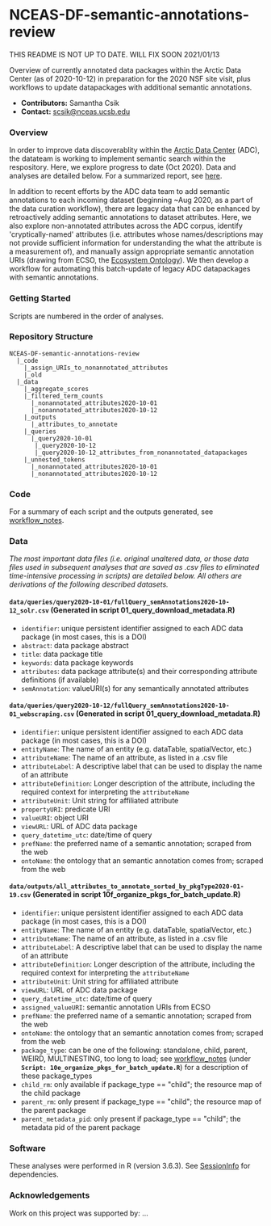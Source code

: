 # NCEAS-DF-semantic-annotations-review
THIS README IS NOT UP TO DATE. WILL FIX SOON 2021/01/13 

Overview of currently annotated data packages within the Arctic Data Center (as of 2020-10-12) in preparation for the 2020 NSF site visit, plus workflows to update datapackages with additional semantic annotations.

* **Contributors:** Samantha Csik
* **Contact:** scsik@nceas.ucsb.edu

### Overview

In order to improve data discoverablity within the [Arctic Data Center](https://arcticdata.io/) (ADC), the datateam is working to implement semantic search within the respository. Here, we explore progress to date (Oct 2020). Data and analyses are detailed below. For a summarized report, see [here](https://samanthacsik.github.io/NCEAS-DF-semantic-annotations-review/).

In addition to recent efforts by the ADC data team to add semantic annotations to each incoming dataset (beginning ~Aug 2020, as a part of the data curation workflow), there are legacy data that can be enhanced by retroactively adding semantic annotations to dataset attributes. Here, we also explore non-annotated attributes across the ADC corpus, identify 'cryptically-named' attributes (i.e. attributes whose names/descriptions may not provide sufficient information for understanding the what the attribute is a measurement of), and manually assign appropriate semantic annotation URIs (drawing from ECSO, the [Ecosystem Ontology](http://bioportal.bioontology.org/ontologies/ECSO/?p=summary)). We then develop a workflow for automating this batch-update of legacy ADC datapackages with semantic annotations.

### Getting Started

Scripts are numbered in the order of analyses. 

### Repository Structure

```
NCEAS-DF-semantic-annotations-review
  |_code
    |_assign_URIs_to_nonannotated_attributes
    |_old
  |_data
    |_aggregate_scores
    |_filtered_term_counts
      |_nonannotated_attributes2020-10-01
      |_nonannotated_attributes2020-10-12
    |_outputs
      |_attributes_to_annotate
    |_queries
      |_query2020-10-01
       |_query2020-10-12
       |_query2020-10-12_attributes_from_nonannotated_datapackages
    |_unnested_tokens
      |_nonannotated_attributes2020-10-01
      |_nonannotated_attributes2020-10-12
```

### Code

For a summary of each script and the outputs generated, see [workflow_notes](https://github.com/samanthacsik/NCEAS-DF-semantic-annotations-review/blob/main/workflow_notes).

### Data

*The most important data files (i.e. original unaltered data, or those data files used in subsequent analyses that are saved as .csv files to eliminated time-intensive processing in scripts) are detailed below. All others are derivations of the following described datasets.*

#### `data/queries/query2020-10-01/fullQuery_semAnnotations2020-10-12_solr.csv` (Generated in script 01_query_download_metadata.R)
* `identifier`: unique persistent identifier assigned to each ADC data package (in most cases, this is a DOI)
* `abstract`: data package abstract
* `title`: data package title
* `keywords`: data package keywords
* `attributes`: data package attribute(s) and their corresponding attribute definitions (if available)
* `semAnnotation`: valueURI(s) for any semantically annotated attributes

#### `data/queries/query2020-10-12/fullQuery_semAnnotations2020-10-01_webscraping.csv` (Generated in script 01_query_download_metadata.R)
* `identifier`: unique persistent identifier assigned to each ADC data package (in most cases, this is a DOI)
* `entityName`: The name of an entity (e.g. dataTable, spatialVector, etc.)
* `attributeName`: The name of an attribute, as listed in a .csv file
* `attributeLabel`: A descriptive label that can be used to display the name of an attribute
* `attributeDefinition`: Longer description of the attribute, including the required context for interpreting the `attributeName`
* `attributeUnit`: Unit string for affiliated attribute
* `propertyURI`: predicate URI
* `valueURI`: object URI
* `viewURL`: URL of ADC data package
* `query_datetime_utc`: date/time of query
* `prefName`: the preferred name of a semantic annotation; scraped from the web
* `ontoName`: the ontology that an semantic annotation comes from; scraped from the web

#### `data/outputs/all_attributes_to_annotate_sorted_by_pkgType2020-01-19.csv` (Generated in script 10f_organize_pkgs_for_batch_update.R)
* `identifier`: unique persistent identifier assigned to each ADC data package (in most cases, this is a DOI)
* `entityName`: The name of an entity (e.g. dataTable, spatialVector, etc.)
* `attributeName`: The name of an attribute, as listed in a .csv file
* `attributeLabel`: A descriptive label that can be used to display the name of an attribute
* `attributeDefinition`: Longer description of the attribute, including the required context for interpreting the `attributeName`
* `attributeUnit`: Unit string for affiliated attribute
* `viewURL`: URL of ADC data package
* `query_datetime_utc`: date/time of query
* `assigned_valueURI`: semantic annotation URIs from ECSO
* `prefName`: the preferred name of a semantic annotation; scraped from the web
* `ontoName`: the ontology that an semantic annotation comes from; scraped from the web
* `package_type`: can be one of the following: standalone, child, parent, WEIRD, MULTINESTING, too long to load; see [workflow_notes](https://github.com/samanthacsik/NCEAS-DF-semantic-annotations-review/blob/main/workflow_notes) (under **`Script: 10e_organize_pkgs_for_batch_update.R`**) for a description of these package_types
* `child_rm`: only available if package_type == "child"; the resource map of the child package
* `parent_rm`: only present if package_type == "child"; the resource map of the parent package
* `parent_metadata_pid`: only present if package_type == "child"; the metadata pid of the parent package

### Software

These analyses were performed in R (version 3.6.3). See [SessionInfo](https://github.com/samanthacsik/NCEAS-DF-semantic-annotations-review/blob/main/SessionInfo) for dependencies.

### Acknowledgements

Work on this project was supported by: ...
